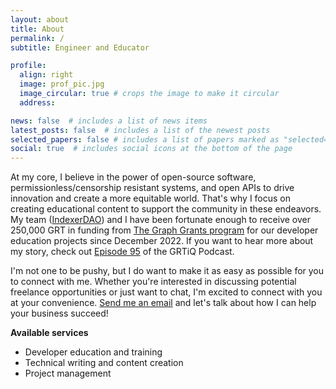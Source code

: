 ```yaml
---
layout: about
title: About
permalink: /
subtitle: Engineer and Educator

profile:
  align: right
  image: prof_pic.jpg
  image_circular: true # crops the image to make it circular
  address:

news: false  # includes a list of news items
latest_posts: false  # includes a list of the newest posts
selected_papers: false # includes a list of papers marked as "selected={true}"
social: true  # includes social icons at the bottom of the page
---
```


At my core, I believe in the power of open-source software, permissionless/censorship resistant systems, and open APIs to drive innovation and create a more equitable world. That's why I focus on creating educational content to support the community in these endeavors. My team ([IndexerDAO](https://www.indexerdao.com/)) and I have been fortunate enough to receive over 250,000 GRT in funding from [The Graph Grants program](https://thegraph.com/ecosystem/grants/) for our developer education projects since December 2022. If you want to hear more about my story, check out [Episode 95](https://www.grtiq.com/grtiq-podcast-95-alex-pakalniskis/) of the GRTiQ Podcast.

I'm not one to be pushy, but I do want to make it as easy as possible for you to connect with me. Whether you're interested in discussing potential freelance opportunities or just want to chat, I'm excited to connect with you at your convenience. [Send me an email](mailto:alexpakalniskis3@gmail.com) and let's talk about how I can help your business succeed!

**Available services**
* Developer education and training 
* Technical writing and content creation
* Project management
